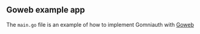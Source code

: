 ## Goweb example app

The `main.go` file is an example of how to implement Gomniauth with [Goweb](http://github.com/stretchr/goweb)